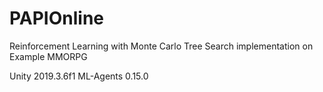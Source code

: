 # PAPIOnline
Reinforcement Learning with Monte Carlo Tree Search implementation on Example MMORPG

Unity 2019.3.6f1
ML-Agents 0.15.0
